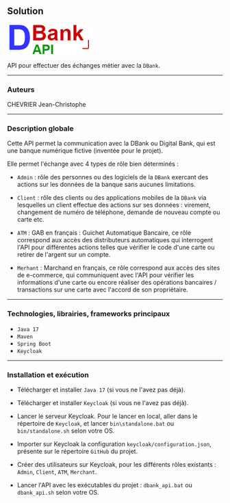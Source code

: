 ## Solution
![Logo de de DBankAPI](doc/DBankAPI.png)

API pour effectuer des échanges métier avec la `DBank`.

____
### Auteurs
CHEVRIER Jean-Christophe

____
### Description globale

Cette API permet la communication avec la DBank ou Digital Bank,
qui est une banque numérique fictive (inventée pour le projet).

Elle permet l'échange avec 4 types de rôle bien déterminés : 

- `Admin` : rôle des personnes ou des logiciels de la `DBank` exercant des
  actions sur les données de la banque sans aucunes limitations.

- `Client` : rôle des clients ou des applications mobiles de la `DBank` via lesquelles un client
effectue des actions sur ses données : virement, changement de numéro de téléphone, demande de nouveau compte ou 
carte etc.

- `ATM` : GAB en français : Guichet Automatique Bancaire, ce rôle correspond aux accès des distributeurs automatiques
qui interrogent l'API pour différentes actions telles que vérifier le code d'une carte ou retirer de l'argent
sur un compte.

- `Merhant` : Marchand en français, ce rôle correspond aux accès des sites de e-commerce, qui communiquent avec l'API 
pour vérifier les informations d'une carte ou encore réaliser des opérations bancaires / transactions sur une carte 
avec l'accord de son propriétaire.

____
### Technologies, librairies, frameworks principaux

- `Java 17`
- `Maven`
- `Spring Boot`
- `Keycloak`

____
### Installation et exécution

- Télécharger et installer `Java 17`
(si vous ne l'avez pas déjà).

- Télécharger et installer `Keycloak`
(si vous ne l'avez pas déjà).

- Lancer le serveur Keycloak.
Pour le lancer en local, aller dans le répertoire de `Keycloak`, et lancer `bin\standalone.bat`
ou `bin/standalone.sh` selon votre OS.

- Importer sur Keycloak la configuration `keycloak/configuration.json`,
présente sur le répertoire `GitHub` du projet.

- Créer des utilisateurs sur Keycloak, pour
les différents rôles existants : `Admin`,
`Client`, `ATM`, `Merchant`.

- Lancer l'API avec les exécutables du projet :
`dbank_api.bat` ou `dbank_api.sh` selon votre OS.
